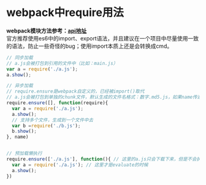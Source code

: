 # webpack中require用法

**webpack模块方法参考：[api地址](https://www.webpackjs.com/api/module-methods/)**    
官方推荐使用es6中的import、export语法，并且建议在一个项目中尽量使用一致的语法，防止一些奇怪的bug；使用import本质上还是会转换成cmd。


```javascript
// 同步加载
// a.js会被打包到引用的文件中（比如：main.js）
var a = require('./a.js');
a.show();

// 异步加载
// require.ensure是webpack自定义的，已经被import()取代
// a.js会被打包到单独的chunk文件，默认生成的文件名格式：数字.md5.js，如果name传递了值，则以：name.md5.js
require.ensure([], function(require){
  var a = require('./a.js');
  a.show();
  // 支持多个文件，生成到一个文件中去
  var b =require('./b.js');
  b.show();
}, name)


// 预加载懒执行
require.ensure(['./a.js'], function(){ // 这里的a.js只会下载下来，但是不会执行
  var a = require('./a.js'); // 这里才是evaluate的时候
  a.show();
})
```



